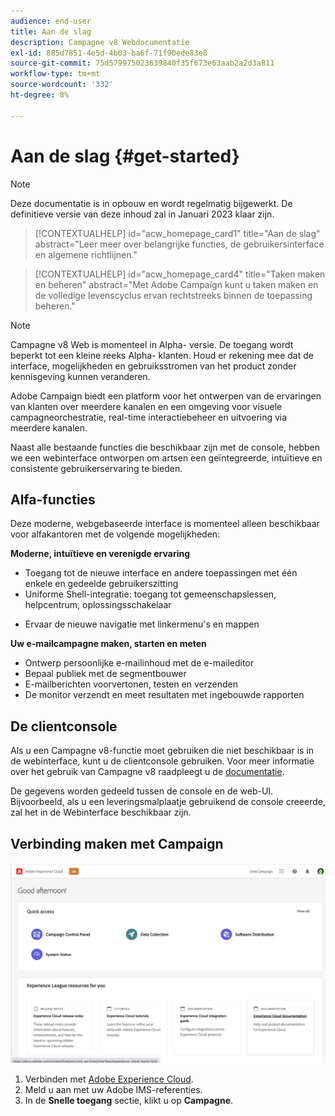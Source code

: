 ```yaml
---
audience: end-user
title: Aan de slag
description: Campagne v8 Webdocumentatie
exl-id: 885d7851-4e5d-4b03-ba6f-71f90ede83e8
source-git-commit: 75d579975023639840f35f673e63aab2a2d3a811
workflow-type: tm+mt
source-wordcount: '332'
ht-degree: 8%

---
```


# Aan de slag {#get-started}

>[!NOTE]
>
>Deze documentatie is in opbouw en wordt regelmatig bijgewerkt. De definitieve versie van deze inhoud zal in Januari 2023 klaar zijn.

<!--
V8 web overview
context, scope (targets cross-channel practitioners), limitations
only existing customers
-->
>[!CONTEXTUALHELP]
>id="acw_homepage_card1"
>title="Aan de slag"
>abstract="Leer meer over belangrijke functies, de gebruikersinterface en algemene richtlijnen."

>[!CONTEXTUALHELP]
>id="acw_homepage_card4"
>title="Taken maken en beheren"
>abstract="Met Adobe Campaign kunt u taken maken en de volledige levenscyclus ervan rechtstreeks binnen de toepassing beheren."

>[!NOTE]
>
>Campagne v8 Web is momenteel in Alpha- versie. De toegang wordt beperkt tot een kleine reeks Alpha- klanten. Houd er rekening mee dat de interface, mogelijkheden en gebruiksstromen van het product zonder kennisgeving kunnen veranderen.

Adobe Campaign biedt een platform voor het ontwerpen van de ervaringen van klanten over meerdere kanalen en een omgeving voor visuele campagneorchestratie, real-time interactiebeheer en uitvoering via meerdere kanalen.

Naast alle bestaande functies die beschikbaar zijn met de console, hebben we een webinterface ontworpen om artsen een geïntegreerde, intuïtieve en consistente gebruikerservaring te bieden.

## Alfa-functies

Deze moderne, webgebaseerde interface is momenteel alleen beschikbaar voor alfakantoren met de volgende mogelijkheden:

**Moderne, intuïtieve en verenigde ervaring**

* Toegang tot de nieuwe interface en andere toepassingen met één enkele en gedeelde gebruikerszitting
* Uniforme Shell-integratie: toegang tot gemeenschapslessen, helpcentrum, oplossingsschakelaar
<!--
No search and pulse notifications in Alpha
-->
* Ervaar de nieuwe navigatie met linkermenu&#39;s en mappen

**Uw e-mailcampagne maken, starten en meten**

* Ontwerp persoonlijke e-mailinhoud met de e-maileditor
* Bepaal publiek met de segmentbouwer
* E-mailberichten voorvertonen, testen en verzenden
* De monitor verzendt en meet resultaten met ingebouwde rapporten

<!--
add info somewhere to remind users that
* they still have access to their console (+ link to v8 console doc)
* they keep their existing data (example: will be able to use their existing delivery templates to create deliveries)
-->

## De clientconsole

Als u een Campagne v8-functie moet gebruiken die niet beschikbaar is in de webinterface, kunt u de clientconsole gebruiken. Voor meer informatie over het gebruik van Campagne v8 raadpleegt u de [documentatie](https://experienceleague.adobe.com/docs/campaign/campaign-v8/campaign-home.html?lang=nl).

De gegevens worden gedeeld tussen de console en de web-UI. Bijvoorbeeld, als u een leveringsmalplaatje gebruikend de console creeerde, zal het in de Webinterface beschikbaar zijn.

## Verbinding maken met Campaign

![](assets/connect.png)

1. Verbinden met [Adobe Experience Cloud](http://experience.adobe.com).
1. Meld u aan met uw Adobe IMS-referenties.
1. In de **Snelle toegang** sectie, klikt u op **Campagne**.

<!--
-> experience cloud home: "Campaign" -> home campaign v8
-> or Campaign v8 web if direct URL
-->
